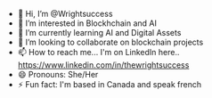 - 👋 Hi, I’m @Wrightsuccess
- 👀 I’m interested in Blockhchain and AI
- 🌱 I’m currently learning AI and Digital Assets
- 💞️ I’m looking to collaborate on blockchain projects
- 📫 How to reach me... I'm on LinkedIn here.. https://www.linkedin.com/in/thewrightsuccess
- 😄 Pronouns: She/Her
- ⚡ Fun fact: I'm based in Canada and speak french

<!---
Wrightsuccess/Wrightsuccess is a ✨ special ✨ repository because its `README.md` (this file) appears on your GitHub profile.

--->
